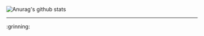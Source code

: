 ![Anurag's github stats](https://github-readme-stats.vercel.app/api?username=Nakib22)

<hr>

<div> :grinning:</div>
